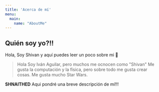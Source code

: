 ```yaml
---
title: 'Acerca de mí'
menu:
  main:
    name: "AboutMe"
---
```


## Quién soy yo?!!

Hola, Soy Shivan y aquí puedes leer un poco sobre mi 🤩

> Hola Soy Iván Aguilar, pero muchos me ocnocen como "Shivan"
> Me gusta la computación y la física, pero sobre todo me gusta crear cosas.
> Me gusta mucho Star Wars.

**SHNAITHED** Aqui pondré una breve descripción de mí!!!

